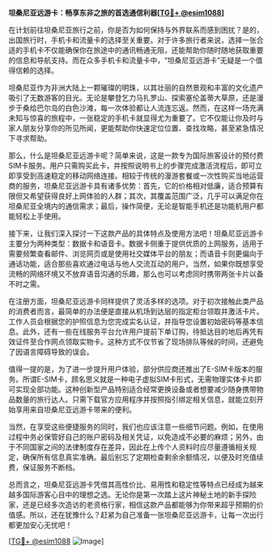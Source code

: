 **坦桑尼亚远游卡：畅享东非之旅的首选通信利器[[TG💪+ @esim1088](https://t.me/s/esim1088)]**

在计划前往坦桑尼亚旅行之前，你是否为如何保持与外界联系而感到困扰？是的，出国旅行时，手机卡和流量卡的选择至关重要。对于许多旅行者来说，选择一张合适的手机卡不仅能确保你在旅途中的通讯畅通无阻，还能帮助你随时随地获取重要的信息和导航支持。而在众多手机卡和流量卡中，“坦桑尼亚远游卡”无疑是一个值得信赖的选择。

坦桑尼亚作为非洲大陆上一颗璀璨的明珠，以其壮丽的自然景观和丰富的文化遗产吸引了无数游客的目光。无论是攀登乞力马扎罗山、探索塞伦盖蒂大草原，还是漫步于桑给巴尔岛的白色沙滩，每一次体验都让人流连忘返。然而，在这样一场充满未知与惊喜的旅程中，一张稳定的手机卡就显得尤为重要了。它不仅能让你及时与家人朋友分享你的所见所闻，更能帮助你快速定位位置、查找攻略，甚至紧急情况下寻求帮助。

那么，什么是坦桑尼亚远游卡呢？简单来说，这是一款专为国际旅客设计的预付费SIM卡服务。用户只需购买此卡，并按照说明书上的步骤完成激活流程后，即可立即享受到高速稳定的移动网络连接。相较于传统的漫游套餐或一次性购买当地运营商的服务，坦桑尼亚远游卡具有诸多优势：首先，它的价格相对低廉，适合预算有限但又希望获得良好上网体验的人群；其次，其覆盖范围广泛，几乎可以满足你在坦桑尼亚全境内的通信需求；最后，操作简便，无论是智能手机还是功能机用户都能轻松上手使用。

接下来，让我们深入探讨一下这款产品的具体特点及使用方法吧！坦桑尼亚远游卡主要分为两种类型：数据卡和语音卡。数据卡侧重于提供优质的上网服务，适用于需要频繁查看邮件、浏览网页或是使用社交媒体平台的朋友；而语音卡则更偏向于通话功能，适合那些喜欢通过电话与他人交流互动的用户。当然，如果你既想享受流畅的网络环境又不放弃语音沟通的乐趣，那么也可以考虑同时携带两张卡片以备不时之需。

在注册方面，坦桑尼亚远游卡同样提供了灵活多样的选项。对于初次接触此类产品的消费者而言，最简单的办法便是直接从机场到达层的指定柜台领取并激活卡片。工作人员会根据您的护照信息为您完成实名认证，并指导您设置初始密码等基本信息。此外，还有一些在线服务平台允许用户提前下单订购，待抵达目的地后再凭有效证件至合作网点领取实物卡。这种方式不仅节省了现场排队等候的时间，还避免了因语言障碍导致的误会。

值得一提的是，为了进一步提升用户体验，部分供应商还推出了E-SIM卡版本的服务。所谓E-SIM卡，顾名思义就是一种电子虚拟SIM卡形式，无需物理实体卡片即可实现全部功能。这种创新型产品特别适合经常更换设备或者想要减少随身携带物品数量的旅行达人。只需下载官方应用程序并按照指引绑定相关信息，就能立刻开始享用来自坦桑尼亚远游卡带来的便利。

当然，在享受这些便捷服务的同时，我们也应该注意一些细节问题。例如，在使用过程中务必保管好自己的账户密码及相关凭证，以免造成不必要的麻烦；另外，由于不同国家之间的法律制度存在差异，因此在上传个人资料时应尽量遵循相关规定，确保所有信息真实准确。最后别忘了定期检查剩余余额情况，以便及时充值续费，保证服务不断档。

总而言之，坦桑尼亚远游卡凭借其高性价比、易用性和稳定性等特点已经成为越来越多国际游客心目中的理想之选。无论你是第一次踏上这片神秘土地的新手探险家，还是已经多次造访的老资格行家，相信这款产品都能够为你带来超乎预期的价值感。所以，还在犹豫什么？赶紧为自己准备一张坦桑尼亚远游卡，让每一次出行都更加安心无忧吧！

[[TG💪+ @esim1088](https://t.me/s/esim1088) ![Image](https://i.postimg.cc/4NQfJmqS/Snipaste-2025-05-13-00-14-12.png)]